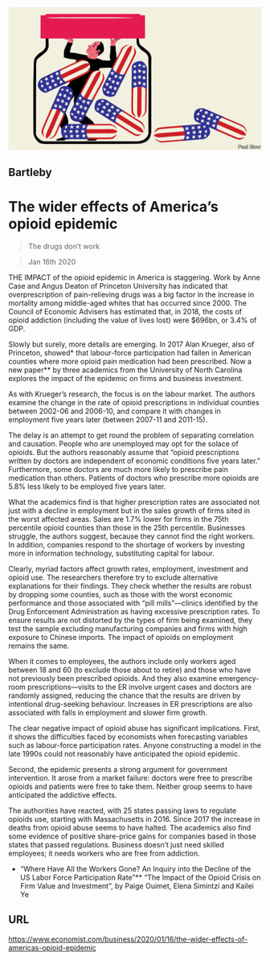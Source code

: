 ![](./images/20200118_WBD001_0.jpg)

## Bartleby

# The wider effects of America’s opioid epidemic

> The drugs don’t work

> Jan 16th 2020

THE IMPACT of the opioid epidemic in America is staggering. Work by Anne Case and Angus Deaton of Princeton University has indicated that overprescription of pain-relieving drugs was a big factor in the increase in mortality among middle-aged whites that has occurred since 2000. The Council of Economic Advisers has estimated that, in 2018, the costs of opioid addiction (including the value of lives lost) were $696bn, or 3.4% of GDP.

Slowly but surely, more details are emerging. In 2017 Alan Krueger, also of Princeton, showed* that labour-force participation had fallen in American counties where more opioid pain medication had been prescribed. Now a new paper** by three academics from the University of North Carolina explores the impact of the epidemic on firms and business investment.

As with Krueger’s research, the focus is on the labour market. The authors examine the change in the rate of opioid prescriptions in individual counties between 2002-06 and 2006-10, and compare it with changes in employment five years later (between 2007-11 and 2011-15).

The delay is an attempt to get round the problem of separating correlation and causation. People who are unemployed may opt for the solace of opioids. But the authors reasonably assume that “opioid prescriptions written by doctors are independent of economic conditions five years later.” Furthermore, some doctors are much more likely to prescribe pain medication than others. Patients of doctors who prescribe more opioids are 5.8% less likely to be employed five years later.

What the academics find is that higher prescription rates are associated not just with a decline in employment but in the sales growth of firms sited in the worst affected areas. Sales are 1.7% lower for firms in the 75th percentile opioid counties than those in the 25th percentile. Businesses struggle, the authors suggest, because they cannot find the right workers. In addition, companies respond to the shortage of workers by investing more in information technology, substituting capital for labour.

Clearly, myriad factors affect growth rates, employment, investment and opioid use. The researchers therefore try to exclude alternative explanations for their findings. They check whether the results are robust by dropping some counties, such as those with the worst economic performance and those associated with “pill mills”—clinics identified by the Drug Enforcement Administration as having excessive prescription rates. To ensure results are not distorted by the types of firm being examined, they test the sample excluding manufacturing companies and firms with high exposure to Chinese imports. The impact of opioids on employment remains the same.

When it comes to employees, the authors include only workers aged between 18 and 60 (to exclude those about to retire) and those who have not previously been prescribed opioids. And they also examine emergency-room prescriptions—visits to the ER involve urgent cases and doctors are randomly assigned, reducing the chance that the results are driven by intentional drug-seeking behaviour. Increases in ER prescriptions are also associated with falls in employment and slower firm growth.

The clear negative impact of opioid abuse has significant implications. First, it shows the difficulties faced by economists when forecasting variables such as labour-force participation rates. Anyone constructing a model in the late 1990s could not reasonably have anticipated the opioid epidemic.

Second, the epidemic presents a strong argument for government intervention. It arose from a market failure: doctors were free to prescribe opioids and patients were free to take them. Neither group seems to have anticipated the addictive effects.

The authorities have reacted, with 25 states passing laws to regulate opioids use, starting with Massachusetts in 2016. Since 2017 the increase in deaths from opioid abuse seems to have halted. The academics also find some evidence of positive share-price gains for companies based in those states that passed regulations. Business doesn’t just need skilled employees; it needs workers who are free from addiction.

* “Where Have All the Workers Gone? An Inquiry into the Decline of the US Labor Force Participation Rate”** “The Impact of the Opioid Crisis on Firm Value and Investment”, by Paige Ouimet, Elena Simintzi and Kailei Ye

## URL

https://www.economist.com/business/2020/01/16/the-wider-effects-of-americas-opioid-epidemic
